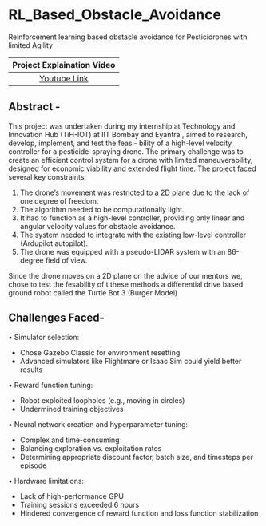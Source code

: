 # RL_Based_Obstacle_Avoidance

Reinforcement learning based obstacle avoidance for Pesticidrones with limited Agility

|Project Explaination Video|
|:------------:|
|[Youtube Link](https://youtu.be/ZfBmw0Nrzvg)|

## **Abstract -**

This project was undertaken during my internship at Technology and Innovation Hub (TiH-IOT)
at IIT Bombay and Eyantra , aimed to research, develop, implement, and test the feasi-
bility of a high-level velocity controller for a pesticide-spraying drone. The
primary challenge was to create an efficient control system for a drone with
limited maneuverability, designed for economic viability and extended flight
time.
The project faced several key constraints:
1. The drone’s movement was restricted to a 2D plane due to the lack of one
degree of freedom.
2. The algorithm needed to be computationally light.
3. It had to function as a high-level controller, providing only linear and
angular velocity values for obstacle avoidance.
4. The system needed to integrate with the existing low-level controller
(Ardupilot autopilot).
5. The drone was equipped with a pseudo-LIDAR system with an 86-degree
field of view.

Since the drone moves on a 2D plane on the advice of our mentors we, chose to test the fesability of t
these methods a differential drive based ground
robot called the Turtle Bot 3 (Burger Model)

## Challenges Faced- 

• Simulator selection:
  - Chose Gazebo Classic for environment resetting
  - Advanced simulators like Flightmare or Isaac Sim could yield better results

• Reward function tuning:
  - Robot exploited loopholes (e.g., moving in circles)
  - Undermined training objectives

• Neural network creation and hyperparameter tuning:
  - Complex and time-consuming
  - Balancing exploration vs. exploitation rates
  - Determining appropriate discount factor, batch size, and timesteps per episode

• Hardware limitations:
  - Lack of high-performance GPU
  - Training sessions exceeded 6 hours
  - Hindered convergence of reward function and loss function stabilization


